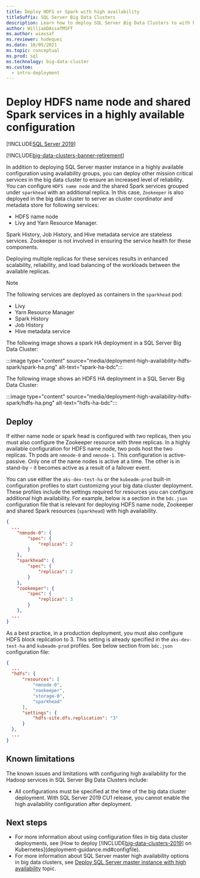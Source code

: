 ```yaml
---
title: Deploy HDFS or Spark with high availability
titleSuffix: SQL Server Big Data Clusters
description: Learn how to deploy SQL Server Big Data Clusters to with high availability.
author: WilliamDAssafMSFT
ms.author: wiassaf
ms.reviewer: hudequei
ms.date: 10/05/2021
ms.topic: conceptual
ms.prod: sql
ms.technology: big-data-cluster
ms.custom:
  - intro-deployment
---
```


# Deploy HDFS name node and shared Spark services in a highly available configuration

[!INCLUDE[SQL Server 2019](../includes/applies-to-version/sqlserver2019.md)]

[!INCLUDE[big-data-clusters-banner-retirement](../includes/bdc-banner-retirement.md)]

In addition to deploying SQL Server master instance in a highly available configuration using availability groups, you can deploy other mission critical services in the big data cluster to ensure an increased level of reliability. You can configure `HDFS name node` and the shared Spark services grouped under `sparkhead` with an additional replica. In this case, `Zookeeper` is also deployed in the big data cluster to server as cluster coordinator and metadata store for following services: 

- HDFS name node
- Livy and Yarn Resource Manager. 

Spark History, Job History, and Hive metadata service are stateless services. Zookeeper is not involved in ensuring the service health for these components. 

Deploying multiple replicas for these services results in enhanced scalability, reliability, and load balancing of the workloads between the available replicas.

> [!NOTE]
> The following services are deployed as containers in the `sparkhead` pod: 
> - Livy
> - Yarn Resource Manager
> - Spark History
> - Job History
> - Hive metadata service  
>

The following image shows a spark HA deployment in a SQL Server Big Data Cluster:

:::image type="content" source="media/deployment-high-availability-hdfs-spark/spark-ha.png" alt-text="spark-ha-bdc":::

The following image shows an HDFS HA deployment in a SQL Server Big Data Cluster:

:::image type="content" source="media/deployment-high-availability-hdfs-spark/hdfs-ha.png" alt-text="hdfs-ha-bdc":::

## Deploy

If either name node or spark head is configured with two replicas, then you must also configure the Zookeeper resource with three replicas. In a highly available configuration for HDFS name node, two pods host the two replicas. Th pods are `nmnode-0` and `nmnode-1`. This configuration is active-passive. Only one of the name nodes is active at a time. The other is in stand-by - it becomes active as a result of a failover event. 

You can use either the `aks-dev-test-ha` or the `kubeadm-prod` built-in configuration profiles to start customizing your big data cluster deployment. These profiles include the settings required for resources you can configure additional high availability. For example, below is a section in the `bdc.json` configuration file that is relevant for  deploying HDFS name node, Zookeeper and shared Spark resources (`sparkhead`) with high availability.  

```json
{
  ...
    "nmnode-0": {
        "spec": {
            "replicas": 2
        }
    },
    "sparkhead": {
        "spec": {
            "replicas": 2
        }
    },
    "zookeeper": {
        "spec": {
            "replicas": 3
        }
    },
  ...
}
```

As a best practice, in a production deployment, you must also configure HDFS block replication to 3. This setting is already specified in the `aks-dev-test-ha` and `kubeadm-prod` profiles. See below section from `bdc.json` configuration file:

```json
{
  ...
  "hdfs": {
      "resources": [
          "nmnode-0",
          "zookeeper",
          "storage-0",
          "sparkhead"
      ],
      "settings": {
          "hdfs-site.dfs.replication": "3"
      }
  },
  ...
}
```

## Known limitations

The known issues and limitations with configuring high availability for the Hadoop services in SQL Server Big Data Clusters include:

- All configurations must be specified at the time of the big data cluster deployment. With SQL Server 2019 CU1 release, you cannot enable the high availability configuration after deployment.

## Next steps

- For more information about using configuration files in big data cluster deployments, see [How to deploy [!INCLUDE[big-data-clusters-2019](../includes/ssbigdataclusters-ss-nover.md)] on Kubernetes](deployment-guidance.md#configfile).
- For more information about SQL Server master high availability options in big data clusters, see [Deploy SQL Server master instance with high availability](deployment-high-availability.md) topic.
